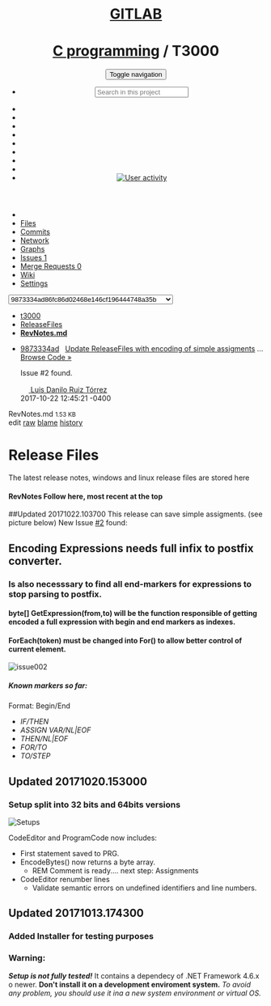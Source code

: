 <!DOCTYPE html>
<html lang='en'>
<head>
<meta charset='utf-8'>
<title>
t3000/ReleaseFiles/RevNotes.md at 9873334ad86fc86d02468e146cf196444748a35b - C programming / T3000 | 
GitLab
</title>
<link href="/assets/favicon-baaa14bade1248aa6165e9d34e7d83c0.ico" rel="shortcut icon" type="image/vnd.microsoft.icon" />
<link href="/assets/application-41562a22f11f335188eb15ca66b21e63.css" media="all" rel="stylesheet" />
<link href="/assets/print-1df3ea9b8ff148a6745321899e0cb213.css" media="print" rel="stylesheet" />
<script src="/assets/application-8e6362c1642f84425f0aa32816406bb8.js"></script>
<meta content="authenticity_token" name="csrf-param" />
<meta content="VXMOImcyiynuC1i5KHElYmgOL2YkDjGGpTKBYEdLXHo=" name="csrf-token" />
<script type="text/javascript">
//<![CDATA[
window.gon={};gon.default_issues_tracker="gitlab";gon.api_version="v3";gon.relative_url_root="";gon.default_avatar_url="https://phoenix.aimservices.tech:8082/assets/no_avatar-adffbfe10d45b20495cd2a9b88974150.png";gon.current_user_id=4;gon.api_token="pyGw9sAbr2CRk9BrPd2x";
//]]>
</script>
<meta name="viewport" content="width=device-width, initial-scale=1.0">




</head>

<body class='ui_mars project' data-page='projects:blob:show' data-project-id='36'>

<header class='navbar navbar-static-top navbar-gitlab'>
<div class='navbar-inner'>
<div class='container'>
<div class='app_logo'>
<span class='separator'></span>
<a class="home has_bottom_tooltip" href="/" title="Dashboard"><h1>GITLAB</h1>
</a><span class='separator'></span>
</div>
<h1 class='title'><span><a href="/groups/c-programming">C programming</a> / T3000</span></h1>
<button class='navbar-toggle' data-target='.navbar-collapse' data-toggle='collapse' type='button'>
<span class='sr-only'>Toggle navigation</span>
<i class='icon-reorder'></i>
</button>
<div class='navbar-collapse collapse'>
<ul class='nav navbar-nav'>
<li class='hidden-sm hidden-xs'>
<div class='search'>
<form accept-charset="UTF-8" action="/search" class="navbar-form pull-left" method="get"><div style="display:none"><input name="utf8" type="hidden" value="&#x2713;" /></div>
<input class="search-input" id="search" name="search" placeholder="Search in this project" type="text" />
<input id="group_id" name="group_id" type="hidden" />
<input id="project_id" name="project_id" type="hidden" value="36" />
<input id="search_code" name="search_code" type="hidden" value="true" />
<input id="repository_ref" name="repository_ref" type="hidden" value="9873334ad86fc86d02468e146cf196444748a35b" />

<div class='search-autocomplete-opts hide' data-autocomplete-path='/search/autocomplete' data-autocomplete-project-id='36' data-autocomplete-project-ref='9873334ad86fc86d02468e146cf196444748a35b'></div>
</form>

</div>

</li>
<li class='visible-sm visible-xs'>
<a class="has_bottom_tooltip" data-original-title="Search area" href="/search" title="Search"><i class='icon-search'></i>
</a></li>
<li>
<a class="has_bottom_tooltip" data-original-title="Help" href="/help" title="Help"><i class='icon-question-sign'></i>
</a></li>
<li>
<a class="has_bottom_tooltip" data-original-title="Public area" href="/public" title="Public area"><i class='icon-globe'></i>
</a></li>
<li>
<a class="has_bottom_tooltip" data-original-title="My snippets" href="/s/allgama" title="My snippets"><i class='icon-paste'></i>
</a></li>
<li>
<a class="has_bottom_tooltip" data-original-title="Admin area" href="/admin" title="Admin area"><i class='icon-cogs'></i>
</a></li>
<li>
<a class="has_bottom_tooltip" data-original-title="New project" href="/projects/new" title="New project"><i class='icon-plus'></i>
</a></li>
<li>
<a class="has_bottom_tooltip" data-original-title="Profile settings&quot;" href="/profile" title="Profile settings"><i class='icon-user'></i>
</a></li>
<li>
<a class="has_bottom_tooltip" data-method="delete" data-original-title="Logout" href="/users/sign_out" rel="nofollow" title="Logout"><i class='icon-signout'></i>
</a></li>
<li class='hidden-xs'>
<a class="profile-pic" href="/u/allgama" id="profile-pic"><img alt="User activity" src="https://phoenix.aimservices.tech:8082/uploads/user/avatar/4/logo_5.jpg" />
</a></li>
</ul>
</div>
</div>
</div>
</header>

<script>
  GitLab.GfmAutoComplete.dataSource = "/c-programming/t3000/autocomplete_sources?type=NilClass&type_id=9873334ad86fc86d02468e146cf196444748a35b%2FReleaseFiles%2FRevNotes.md"
  GitLab.GfmAutoComplete.setup();
</script>

<div class='flash-container'>
</div>


<nav class='main-nav navbar-collapse collapse'>
<div class='container'><ul>
<li class="home"><a href="/c-programming/t3000" title="Project"><i class='icon-home'></i>
</a></li><li class="active"><a href="/c-programming/t3000/tree/9873334ad86fc86d02468e146cf196444748a35b">Files</a>
</li><li class=""><a href="/c-programming/t3000/commits/9873334ad86fc86d02468e146cf196444748a35b">Commits</a>
</li><li class=""><a href="/c-programming/t3000/network/9873334ad86fc86d02468e146cf196444748a35b">Network</a>
</li><li class=""><a href="/c-programming/t3000/graphs/9873334ad86fc86d02468e146cf196444748a35b">Graphs</a>
</li><li class=""><a href="/c-programming/t3000/issues">Issues
<span class='count issue_counter'>1</span>
</a></li><li class=""><a href="/c-programming/t3000/merge_requests">Merge Requests
<span class='count merge_counter'>0</span>
</a></li><li class=""><a href="/c-programming/t3000/wikis/home">Wiki</a>
</li><li class=""><a class="stat-tab tab " href="/c-programming/t3000/edit">Settings
</a></li></ul>
</div>
</nav>
<div class='container'>
<div class='content'><div class='tree-ref-holder'>
<form accept-charset="UTF-8" action="/c-programming/t3000/refs/switch" class="project-refs-form" method="get"><div style="display:none"><input name="utf8" type="hidden" value="&#x2713;" /></div>
<select class="project-refs-select select2 select2-sm" id="ref" name="ref"><optgroup label="Branches"><option value="master">master</option></optgroup><optgroup label="Tags"><option value="v1.0_ISSUE1_BUG_FIXED">v1.0_ISSUE1_BUG_FIXED</option>
<option value="PARSER_COMPLETE">PARSER_COMPLETE</option></optgroup><optgroup label="Commit"><option selected="selected" value="9873334ad86fc86d02468e146cf196444748a35b">9873334ad86fc86d02468e146cf196444748a35b</option></optgroup></select>
<input id="destination" name="destination" type="hidden" value="blob" />
<input id="path" name="path" type="hidden" value="ReleaseFiles/RevNotes.md" />
</form>


</div>
<div class='tree-holder' id='tree-holder'>
<ul class='breadcrumb repo-breadcrumb'>
<li>
<i class='icon-angle-right'></i>
<a href="/c-programming/t3000/tree/9873334ad86fc86d02468e146cf196444748a35b">t3000
</a></li>
<li>
<a href="/c-programming/t3000/tree/9873334ad86fc86d02468e146cf196444748a35b/ReleaseFiles">ReleaseFiles</a>
</li>
<li>
<a href="/c-programming/t3000/blob/9873334ad86fc86d02468e146cf196444748a35b/ReleaseFiles/RevNotes.md"><strong>
RevNotes.md
</strong>
</a></li>
</ul>
<ul class='blob-commit-info bs-callout bs-callout-info hidden-xs'>
<li class='commit js-toggle-container'>
<div class='commit-row-title'>
<a class="commit_short_id" href="/c-programming/t3000/commit/9873334ad86fc86d02468e146cf196444748a35b">9873334ad</a>
&nbsp;
<span class='str-truncated'>
<a class="commit-row-message" href="/c-programming/t3000/commit/9873334ad86fc86d02468e146cf196444748a35b">Update ReleaseFiles with encoding of simple assigments</a>
<a class='text-expander js-toggle-button'>...</a>
</span>
<a class="pull-right" href="/c-programming/t3000/tree/9873334ad86fc86d02468e146cf196444748a35b">Browse Code »</a>
<div class='notes_count'>
</div>
</div>
<div class='commit-row-description js-toggle-content'>
<p>Issue #2 found.</p>
</div>
<div class='commit-row-info'>
<a class="commit-author-link has_tooltip" data-original-title="lruiz@aimservices.tech" href="/u/lruiz"><img alt="" class="avatar s16" src="https://phoenix.aimservices.tech:8082/uploads/user/avatar/10/LRUIZ.jpg" width="16" /> <span class="commit-author-name">Luis Danilo Ruiz Tórrez</span></a>
<div class='committed_ago'>
<time class='time_ago' data-placement='top' data-toggle='tooltip' datetime='2017-10-22T16:45:21Z' title='Oct 22, 2017 12:45pm'>2017-10-22 12:45:21 -0400</time>
<script>$('.time_ago').timeago().tooltip()</script>
 &nbsp;
</div>
</div>
</li>

</ul>
<div class='tree-content-holder' id='tree-content-holder'>
<div class='file-holder'>
<div class='file-title clearfix'>
<i class='icon-file'></i>
<span class='file_name'>
RevNotes.md
<small>1.53 KB</small>
</span>
<span class='options hidden-xs'><div class='btn-group tree-btn-group'>
<span class='btn btn-small disabled'>edit</span>
<a class="btn btn-small" href="/c-programming/t3000/raw/9873334ad86fc86d02468e146cf196444748a35b/ReleaseFiles/RevNotes.md" target="_blank">raw</a>
<a class="btn btn-small" href="/c-programming/t3000/blame/9873334ad86fc86d02468e146cf196444748a35b/ReleaseFiles/RevNotes.md">blame</a>
<a class="btn btn-small" href="/c-programming/t3000/commits/9873334ad86fc86d02468e146cf196444748a35b/ReleaseFiles/RevNotes.md">history</a>
</div>
</span>
</div>
<div class='file-content wiki'>
<h1 id="release-files">Release Files<a href="#release-files"></a></h1>&#x000A;<p>The latest release notes, windows and linux release files are stored here</p>&#x000A;<h4 id="revnotes-follow-here-most-recent-at-the-top">RevNotes Follow here, most recent at the top<a href="#revnotes-follow-here-most-recent-at-the-top"></a></h4>&#x000A;<p>##Updated 20171022.103700&#x000A;This release can save simple assigments. (see picture below)&#x000A;New Issue <a class="gfm gfm-issue " href="https://phoenix.aimservices.tech:8082/c-programming/t3000/issues/2" title="Issue: Encoding Expressions needs full infix to postfix converter.">#2</a> found: </p>&#x000A;<h2 id="encoding-expressions-needs-full-infix-to-postfix-converter">Encoding Expressions needs full infix to postfix converter.<a href="#encoding-expressions-needs-full-infix-to-postfix-converter"></a></h2><h3 id="is-also-necesssary-to-find-all-end-markers-for-expressions-to-stop-parsing-to-postfix">Is also necesssary to find all end-markers for expressions to stop parsing to postfix.<a href="#is-also-necesssary-to-find-all-end-markers-for-expressions-to-stop-parsing-to-postfix"></a></h3><h4 id="byte-getexpression-from-to-will-be-the-function-responsible-of-getting-encoded-a-full-expression-with-begin-and-end-markers-as-indexes">byte[] GetExpression(from,to) will be the function responsible of getting encoded a full expression with begin and end  markers as indexes.<a href="#byte-getexpression-from-to-will-be-the-function-responsible-of-getting-encoded-a-full-expression-with-begin-and-end-markers-as-indexes"></a></h4><h4 id="foreach-token-must-be-changed-into-for-to-allow-better-control-of-current-element">ForEach(token) must be changed into For() to allow better control of current element.<a href="#foreach-token-must-be-changed-into-for-to-allow-better-control-of-current-element"></a></h4>&#x000A;<p><img src="https://phoenix.aimservices.tech:8082/uploads/c-programming/t3000/7d330df1cb/issue002.jpg" alt="issue002"></p>&#x000A;<h5 id="known-markers-so-far">Known markers so far:<a href="#known-markers-so-far"></a></h5>&#x000A;<p>Format: Begin/End</p>&#x000A;&#x000A;<ul>&#x000A;<li><em>IF/THEN</em></li>&#x000A;<li><em>ASSIGN VAR/NL|EOF</em></li>&#x000A;<li><em>THEN/NL|EOF</em></li>&#x000A;<li><em>FOR/TO</em></li>&#x000A;<li><em>TO/STEP</em></li>&#x000A;</ul>&#x000A;<h2 id="updated-20171020-153000">Updated 20171020.153000<a href="#updated-20171020-153000"></a></h2><h3 id="setup-split-into-32-bits-and-64bits-versions">Setup split into 32 bits and 64bits versions<a href="#setup-split-into-32-bits-and-64bits-versions"></a></h3>&#x000A;<p><img src="/c-programming/t3000/blob/9873334ad86fc86d02468e146cf196444748a35b/assetsimgsetups.jpg" alt="Setups"></p>&#x000A;&#x000A;<p>CodeEditor and ProgramCode now includes:</p>&#x000A;&#x000A;<ul>&#x000A;<li>First statement saved to PRG.</li>&#x000A;<li>EncodeBytes() now returns a byte array.&#x000A;&#x000A;<ul>&#x000A;<li>REM Comment is ready.... next step: Assignments</li>&#x000A;</ul></li>&#x000A;<li>CodeEditor renumber lines&#x000A;&#x000A;<ul>&#x000A;<li>Validate semantic errors on undefined identifiers and line numbers.</li>&#x000A;</ul></li>&#x000A;</ul>&#x000A;<h2 id="updated-20171013-174300">Updated 20171013.174300<a href="#updated-20171013-174300"></a></h2><h3 id="added-installer-for-testing-purposes">Added Installer for testing purposes<a href="#added-installer-for-testing-purposes"></a></h3><h3 id="warning"><strong>Warning:</strong><a href="#warning"></a></h3>&#x000A;<p><em><strong>Setup is not fully tested!</strong></em> It contains a dependecy of .NET&#x000A;Framework 4.6.x o newer. <strong>Don&#39;t install it on a development enviroment system.</strong> <em>To avoid any problem, you should use it ina a new system environment or virtual OS.</em></p>&#x000A;</div>

</div>
</div>

</div>
</div>
</div>

</body>
</html>
